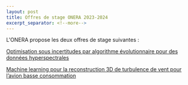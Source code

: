 ```yaml
---
layout: post
title: Offres de stage ONERA 2023-2024
excerpt_separator: <!--more-->
---
```


L'ONERA propose les deux offres de stage suivantes :

[Optimisation sous incertitudes par algorithme évolutionnaire pour des données hyperspectrales](/files/jobs/2024-DOTA-14_stage-LMA2S_SLefebvre_optim.pdf)

[Machine learning pour la reconstruction 3D de turbulence de vent pour l’avion basse consommation](/files/jobs/2024-stage-ONERA-ML-reconstruction3D-turbulences.pdf)


